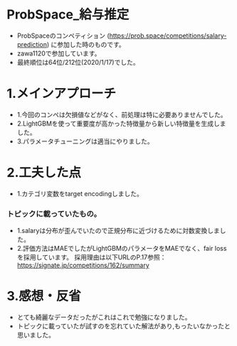 # ProbSpace_給与推定
- ProbSpaceのコンペティション (https://prob.space/competitions/salary-prediction) に参加した時のものです。
- zawa1120で参加しています。
- 最終順位は64位/212位(2020/1/17)でした。

# 1.メインアプローチ
- 1.今回のコンペは欠損値などがなく、前処理は特に必要ありませんでした。
- 2.LightGBMを使って重要度が高かった特徴量から新しい特徴量を生成しました。
- 3.パラメータチューニングは適当にやりました。

# 2.工夫した点
- 1.カテゴリ変数をtarget encodingしました。
### トピックに載っていたもの。
 - 1.salaryは分布が歪んでいたので正規分布に近づけるために対数変換しました。
 - 2.評価方法はMAEでしたがLightGBMのパラメータをMAEでなく、fair lossを採用しています。
     採用理由は以下URLのP.17参照： https://signate.jp/competitions/162/summary 
 
 # 3.感想・反省
 - とても綺麗なデータだったがこれはこれで勉強になりました。
 - トピックに載っていたが試すのを忘れていた解法があり,もったいなかったと思いました。
